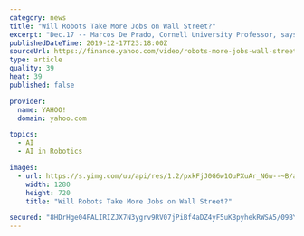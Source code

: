 ```yaml
---
category: news
title: "Will Robots Take More Jobs on Wall Street?"
excerpt: "Dec.17 -- Marcos De Prado, Cornell University Professor, says talks about how automation and artificial intelligence are impacting jobs in finance and on Wall Street. He appears on \"Bloomberg Technology.\""
publishedDateTime: 2019-12-17T23:18:00Z
sourceUrl: https://finance.yahoo.com/video/robots-more-jobs-wall-street-231854171.html
type: article
quality: 39
heat: 39
published: false

provider:
  name: YAHOO!
  domain: yahoo.com

topics:
  - AI
  - AI in Robotics

images:
  - url: https://s.yimg.com/uu/api/res/1.2/pxkFjJ0G6w1OuPXuAr_N6w--~B/aD03MjA7dz0xMjgwO3NtPTE7YXBwaWQ9eXRhY2h5b24-/http://media.zenfs.com/en-US/video/bloomberg_technology_video_876/3ab5b8fb7aa809bc09f53c8f581305df
    width: 1280
    height: 720
    title: "Will Robots Take More Jobs on Wall Street?"

secured: "8HDrHge04FALIRIZJX7N3ygrv9RV07jPiBf4aDZ4yF5uKBpyhekRWSA5/09BYV61N1Vx7/xeeXDaKaNPhcZGnzSWd3x2X71zbk3LtS2qFkKl36GpaCCAK0GgGP6RZ86rq7ba+QPw5fm2NyzP6lYHy5vcIwcFGG0dWXwc7H2VdWY7L5zdbdPFdqgUmW9/DFxZd1OMuwSTTy90I+7UAn5NJ8iqKlxtNtu4hFYGBXkNok3MKZSxOvygrKjViPovIWHXtpNWc+OWLFPqdLKkZY3bxA==;FE5p2H6baba7EfxhbMOFPA=="
---
```



